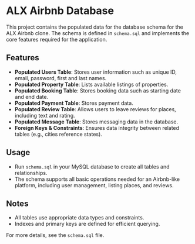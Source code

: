 # ALX Airbnb Database

This project contains the populated data for the database schema for the ALX Airbnb clone. The schema is defined in `schema.sql` and implements the core features required for the application.

## Features

- **Populated Users Table**: Stores user information such as unique ID, email, password, first and last names.
- **Populated Property Table**: Lists available listings of properties.
- **Populated Booking Table**: Stores booking data such as starting date and end date.
- **Populated Payment Table**: Stores payment data.
- **Populated Review Table**: Allows users to leave reviews for places, including text and rating.
- **Populated Message Table**: Stores messaging data in the database.
- **Foreign Keys & Constraints**: Ensures data integrity between related tables (e.g., cities reference states).

## Usage

- Run `schema.sql` in your MySQL database to create all tables and relationships.
- The schema supports all basic operations needed for an Airbnb-like platform, including user management, listing places, and reviews.

## Notes

- All tables use appropriate data types and constraints.
- Indexes and primary keys are defined for efficient querying.

For more details, see the `schema.sql` file.